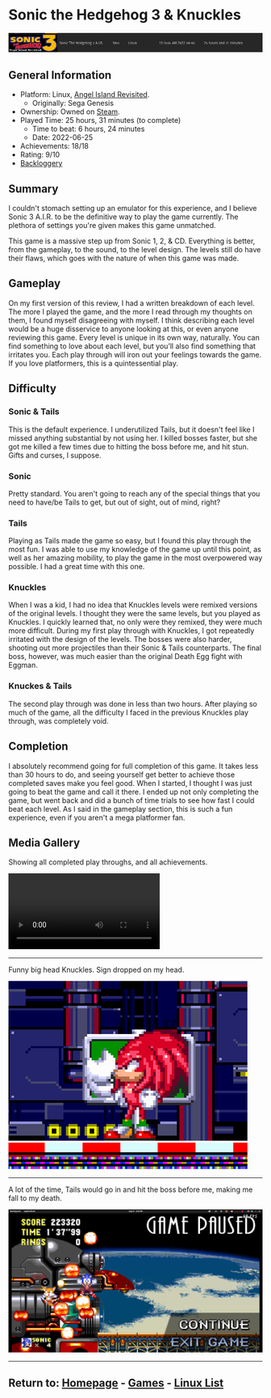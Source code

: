 # Sonic the Hedgehog 3 & Knuckles

![](./Assets/Sonic3-PlayStats.png)

## General Information

- Platform: Linux, [Angel Island Revisited](https://sonic3air.org/).
	- Originally: Sega Genesis
- Ownership: Owned on [Steam](https://store.steampowered.com/app/34270).
- Played Time: 25 hours, 31 minutes (to complete)
	- Time to beat: 6 hours, 24 minutes
	- Date: 2022-06-25
- Achievements: 18/18
- Rating: 9/10
- [Backloggery](https://www.backloggery.com/games.php?user=QueenRaven29&search=Sonic+the+Hedgehog+3+%26+Knuckles)

## Summary
I couldn't stomach setting up an emulator for this experience, and I believe Sonic 3 A.I.R. to be the definitive way to play the game currently. The plethora of settings you're given makes this game unmatched. 

This game is a massive step up from Sonic 1, 2, & CD. Everything is better, from the gameplay, to the sound, to the level design. The levels still do have their flaws, which goes with the nature of when this game was made.

## Gameplay

On my first version of this review, I had a written breakdown of each level. The more I played the game, and the more I read through my thoughts on them, I found myself disagreeing with myself. I think describing each level would be a huge disservice to anyone looking at this, or even anyone reviewing this game. Every level is unique in its own way, naturally. You can find something to love about each level, but you’ll also find something that irritates you. Each play through will iron out your feelings towards the game. If you love platformers, this is a quintessential play.

## Difficulty
### **Sonic & Tails**
This is the default experience. I underutilized Tails, but it doesn't feel like I missed anything substantial by not using her. I killed bosses faster, but she got me killed a few times due to hitting the boss before me, and hit stun. Gifts and curses, I suppose. 

### **Sonic**
Pretty standard. You aren't going to reach any of the special things that you need to have/be Tails to get, but out of sight, out of mind, right? 

### **Tails**
Playing as Tails made the game so easy, but I found this play through the most fun. I was able to use my knowledge of the game up until this point, as well as her amazing mobility, to play the game in the most overpowered way possible. I had a great time with this one. 

### **Knuckles**
When I was a kid, I had no idea that Knuckles levels were remixed versions of the original levels. I thought they were the same levels, but you played as Knuckles. I quickly learned that, no only were they remixed, they were much more difficult. During my first play through with Knuckles, I got repeatedly irritated with the design of the levels. The bosses were also harder, shooting out more projectiles than their Sonic & Tails counterparts. The final boss, however, was much easier than the original Death Egg fight with Eggman. 

### **Knuckes & Tails**
The second play through was done in less than two hours. After playing so much of the game, all the difficulty I faced in the previous Knuckles play through, was completely void.

## Completion
I absolutely recommend going for full completion of this game. It takes less than 30 hours to do, and seeing yourself get better to achieve those completed saves make you feel good. When I started, I thought I was just going to beat the game and call it there. I ended up not only completing the game, but went back and did a bunch of time trials to see how fast I could beat each level. As I said in the gameplay section, this is such a fun experience, even if you aren't a mega platformer fan. 

## Media Gallery

Showing all completed play throughs, and all achievements. 

<video src="https://raw.githubusercontent.com/sapphic-wallflower/into-the-void/gh-pages/Games/Linux/Assets/Sonic3-100.mp4" controls="controls" style="max-width: 730px;">
</video>

* * *

Funny big head Knuckles. Sign dropped on my head.

![](./Assets/Sonic3-BigHead.png)

* * *

A lot of the time, Tails would go in and hit the boss before me, making me fall to my death. 

![](./Assets/Sonic3-TailsDeath.png)

* * *
## Return to: [Homepage](/Home) - [Games](/Games/Home) - [Linux List](/Linux/Home)